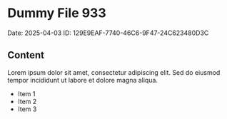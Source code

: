 # Dummy File 933

Date: 2025-04-03
ID: 129E9EAF-7740-46C6-9F47-24C623480D3C

## Content

Lorem ipsum dolor sit amet, consectetur adipiscing elit.
Sed do eiusmod tempor incididunt ut labore et dolore magna aliqua.

* Item 1
* Item 2
* Item 3

